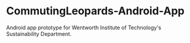 # CommutingLeopards-Android-App
Android app prototype for Wentworth Institute of Technology's Sustainability Department.
